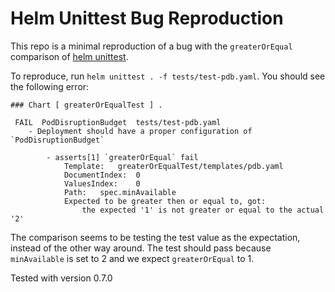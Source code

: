 # Helm Unittest Bug Reproduction

This repo is a minimal reproduction of a bug with the `greaterOrEqual` comparison of [helm unittest](https://github.com/helm-unittest/helm-unittest).

To reproduce, run `helm unittest . -f tests/test-pdb.yaml`. You should see the following error:

```
### Chart [ greaterOrEqualTest ] .

 FAIL  PodDisruptionBudget	tests/test-pdb.yaml
	- Deployment should have a proper configuration of `PodDisruptionBudget`

		- asserts[1] `greaterOrEqual` fail
			Template:	greaterOrEqualTest/templates/pdb.yaml
			DocumentIndex:	0
			ValuesIndex:	0
			Path:	spec.minAvailable
			Expected to be greater then or equal to, got:
				the expected '1' is not greater or equal to the actual '2'
```

The comparison seems to be testing the test value as the expectation, instead of the other way around. 
The test should pass because `minAvailable` is set to 2 and we expect `greaterOrEqual` to 1.

Tested with version 0.7.0
